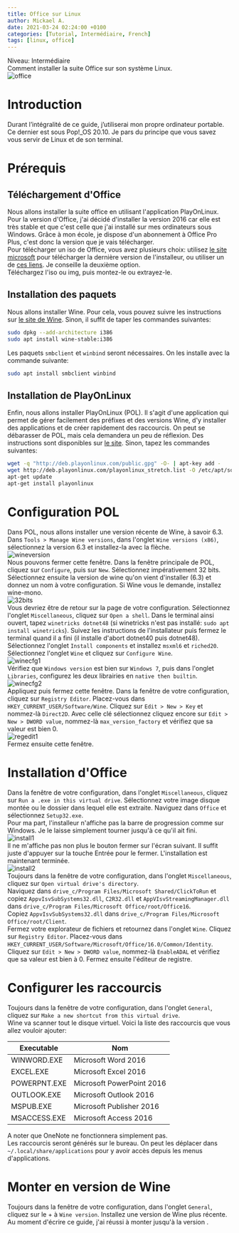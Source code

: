```yaml
---
title: Office sur Linux
author: Mickael A.
date: 2021-03-24 02:24:00 +0100
categories: [Tutorial, Intermédiaire, French]
tags: [linux, office]
---
```


Niveau: Intermédiaire  
Comment installer la suite Office sur son système Linux.  
![office](/officesurlinux/office.png)

# Introduction
Durant l’intégralité de ce guide, j’utiliserai mon propre ordinateur portable. Ce dernier est sous Pop!_OS 20.10. Je pars du principe que vous savez vous servir de Linux et de son terminal.

# Prérequis

## Téléchargement d'Office
Nous allons installer la suite office en utilisant l'application PlayOnLinux. Pour la version d'Office, j'ai décidé d'installer la version 2016 car elle est très stable et que c'est celle que j'ai installé sur mes ordinateurs sous Windows. Grâce à mon école, je dispose d'un abonnement à Office Pro Plus, c'est donc la version que je vais télécharger.  
Pour télécharger un iso de Office, vous avez plusieurs choix: utilisez [le site microsoft](https://account.microsoft.com) pour télécharger la dernière version de l'installeur, ou utiliser un de [ces liens](https://community.msguides.com/d/90-office-2016-microsoft-official-download-link-windows-7-sp1-to-10). Je conseille la deuxième option.  
Téléchargez l'iso ou img, puis montez-le ou extrayez-le.

## Installation des paquets  
Nous allons installer Wine. Pour cela, vous pouvez suivre les instructions sur [le site de Wine](https://wiki.winehq.org/Download). Sinon, il suffit de taper les commandes suivantes:  
```bash
sudo dpkg --add-architecture i386  
sudo apt install wine-stable:i386  
```
Les paquets `smbclient` et `winbind` seront nécessaires. On les installe avec la commande suivante:  
```bash
sudo apt install smbclient winbind  
```

## Installation de PlayOnLinux
Enfin, nous allons installer PlayOnLinux (POL). Il s'agit d'une application qui permet de gérer facilement des préfixes et des versions Wine, d'y installer des applications et de créer rapidement des raccourcis. On peut se débarasser de POL, mais cela demandera un peu de réflexion. Des instructions sont disponibles sur [le site](https://www.playonlinux.com/en/download.html). Sinon, tapez les commandes suivantes:  
```bash
wget -q "http://deb.playonlinux.com/public.gpg" -O- | apt-key add -  
wget http://deb.playonlinux.com/playonlinux_stretch.list -O /etc/apt/sources.list.d/playonlinux.list  
apt-get update  
apt-get install playonlinux  
```

# Configuration POL
Dans POL, nous allons installer une version récente de Wine, à savoir 6.3.    
Dans `Tools > Manage Wine versions`, dans l'onglet `Wine versions (x86)`, sélectionnez la version 6.3 et installez-la avec la flèche.  
![wineversion](/officesurlinux/wineversion.png)  
Nous pouvons fermer cette fenêtre. Dans la fenêtre principale de POL, cliquez sur `Configure`, puis sur `New`. Sélectionnez impérativement 32 bits. Sélectionnez ensuite la version de wine qu'on vient d'installer (6.3) et donnez un nom à votre configuration. Si Wine vous le demande, installez wine-mono.  
![32bits](/officesurlinux/32bits.png)  
Vous devriez être de retour sur la page de votre configuration. Sélectionnez l'onglet `Miscellaneous`, cliquez sur `Open a shell`. Dans le terminal ainsi ouvert, tapez `winetricks dotnet48` (si winetricks n'est pas installé: `sudo apt install winetricks`). Suivez les instructions de l'installateur puis fermez le terminal quand il a fini (il installe d'abort dotnet40 puis dotnet48).  
Sélectionnez l'onglet `Install components` et installez `msxml6` et `riched20`.  
Sélectionnez l'onglet `Wine` et cliquez sur `Configure Wine`.  
![winecfg1](/officesurlinux/winecfg1.png)  
Vérifiez que `Windows version` est bien sur `Windows 7`, puis dans l'onglet `Libraries`, configurez les deux librairies en `native then builtin`.  
![winecfg2](/officesurlinux/winecfg2.png)  
Appliquez puis fermez cette fenêtre. Dans la fenêtre de votre configuration, cliquez sur `Registry Editor`. Placez-vous dans `HKEY_CURRENT_USER/Software/Wine`. Cliquez sur `Edit > New > Key` et nommez-là `Direct2D`. Avec celle clé sélectionnez cliquez encore sur `Edit > New > DWORD value`, nommez-là `max_version_factory` et vérifiez que sa valeur est bien 0.  
![regedit1](/officesurlinux/regedit1.png)  
Fermez ensuite cette fenêtre.

# Installation d'Office
Dans la fenêtre de votre configuration, dans l'onglet `Miscellaneous`, cliquez sur `Run a .exe in this virtual drive`. Sélectionnez votre image disque montée ou le dossier dans lequel elle est extraite. Naviguez dans `Office` et sélectionnez `Setup32.exe`.  
Pour ma part, l'installeur n'affiche pas la barre de progression comme sur Windows. Je le laisse simplement tourner jusqu'à ce qu'il ait fini.  
![install1](/officesurlinux/install1.png)  
Il ne m'affiche pas non plus le bouton fermer sur l'écran suivant. Il suffit juste d'appuyer sur la touche Entrée pour le fermer. L'installation est maintenant terminée.  
![install2](/officesurlinux/install2.png)  
Toujours dans la fenêtre de votre configuration, dans l'onglet `Miscellaneous`, cliquez sur `Open virtual drive's directory`.  
Naviquez dans `drive_c/Program Files/Microsoft Shared/ClickToRun` et copiez `AppvIsvSubSystems32.dll`, `C2R32.dll` et `AppVIsvStreamingManager.dll` dans `drive_c/Program Files/Microsoft Office/root/Office16`.  
Copiez `AppvIsvSubSystems32.dll` dans `drive_c/Program Files/Microsoft Office/root/Client`.  
Fermez votre explorateur de fichiers et retournez dans l'onglet `Wine`. Cliquez sur `Registry Editor`. Placez-vous dans `HKEY_CURRENT_USER/Software/Microsoft/Office/16.0/Common/Identity`. Cliquez sur `Edit > New > DWORD value`, nommez-là `EnableADAL` et vérifiez que sa valeur est bien à 0. Fermez ensuite l'éditeur de registre.  

# Configurer les raccourcis
Toujours dans la fenêtre de votre configuration, dans l'onglet `General`, cliquez sur `Make a new shortcut from this virtual drive`.  
Wine va scanner tout le disque virtuel. Voici la liste des raccourcis que vous allez vouloir ajouter:  

| Executable | Nom |
|-------|-------|
| WINWORD.EXE | Microsoft Word 2016 |
| EXCEL.EXE | Microsoft Excel 2016 |
| POWERPNT.EXE | Microsoft PowerPoint 2016 |
| OUTLOOK.EXE | Microsoft Outlook 2016 |
| MSPUB.EXE | Microsoft Publisher 2016 |
| MSACCESS.EXE | Microsoft Access 2016 |

A noter que OneNote ne fonctionnera simplement pas.  
Les raccourcis seront générés sur le bureau. On peut les déplacer dans `~/.local/share/applications` pour y avoir accès depuis les menus d'applications.

# Monter en version de Wine
Toujours dans la fenêtre de votre configuration, dans l'onglet `General`, cliquez sur le + à `Wine version`. Installez une version de Wine plus récente. Au moment d'écrire ce guide, j'ai réussi à monter jusqu'à la version .
